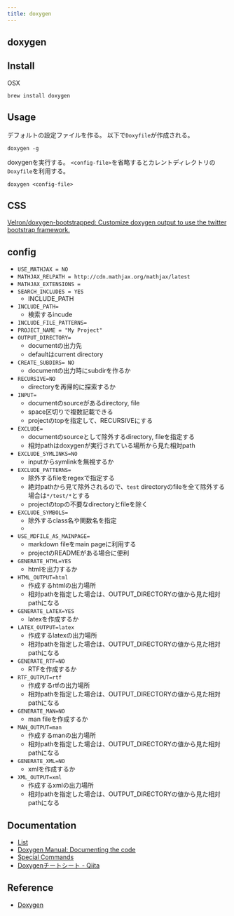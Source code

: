 ```yaml
---
title: doxygen
---
```


## doxygen

## Install
OSX

```
brew install doxygen
```

## Usage
デフォルトの設定ファイルを作る。
以下で`Doxyfile`が作成される。

```
doxygen -g
```

doxygenを実行する。
`<config-file>`を省略するとカレントディレクトリの`Doxyfile`を利用する。

```
doxygen <config-file>
```

## CSS
[Velron/doxygen-bootstrapped: Customize doxygen output to use the twitter bootstrap framework.](https://github.com/Velron/doxygen-bootstrapped)

## config
* `USE_MATHJAX = NO`
* `MATHJAX_RELPATH = http://cdn.mathjax.org/mathjax/latest`
* `MATHJAX_EXTENSIONS =`
* `SEARCH_INCLUDES = YES`
    * INCLUDE_PATH
* `INCLUDE_PATH=`
    * 検索するincude
* `INCLUDE_FILE_PATTERNS=`
* `PROJECT_NAME = "My Project"`
* `OUTPUT_DIRECTORY=`
    * documentの出力先
    * defaultはcurrent directory
* `CREATE_SUBDIRS= NO`
    * documentの出力時にsubdirを作るか
* `RECURSIVE=NO`
    * directoryを再帰的に探索するか
* `INPUT=`
    * documentのsourceがあるdirectory, file
    * space区切りで複数記載できる
    * projectのtopを指定して、RECURSIVEにする
* `EXCLUDE=`
    * documentのsourceとして除外するdirectory, fileを指定する
    * 相対pathはdoxygenが実行されている場所から見た相対path
* `EXCLUDE_SYMLINKS=NO`
    * inputからsymlinkを無視するか
* `EXCLUDE_PATTERNS=`
    * 除外するfileをregexで指定する
    * 絶対pathから見て除外されるので、`test` directoryのfileを全て除外する場合は`*/test/*`とする
    * projectのtopの不要なdirectoryとfileを除く
* `EXCLUDE_SYMBOLS=`
    * 除外するclass名や関数名を指定
    * 
* `USE_MDFILE_AS_MAINPAGE=`
    * markdown fileをmain pageに利用する
    * projectのREADMEがある場合に便利
* `GENERATE_HTML=YES`
    * htmlを出力するか
* `HTML_OUTPUT=html`
    * 作成するhtmlの出力場所
    * 相対pathを指定した場合は、OUTPUT_DIRECTORYの値から見た相対pathになる
* `GENERATE_LATEX=YES`
    * latexを作成するか
* `LATEX_OUTPUT=latex`
    * 作成するlatexの出力場所
    * 相対pathを指定した場合は、OUTPUT_DIRECTORYの値から見た相対pathになる
* `GENERATE_RTF=NO`
    * RTFを作成するか
* `RTF_OUTPUT=rtf`
    * 作成するrtfの出力場所
    * 相対pathを指定した場合は、OUTPUT_DIRECTORYの値から見た相対pathになる
* `GENERATE_MAN=NO`
    * man fileを作成するか
* `MAN_OUTPUT=man`
    * 作成するmanの出力場所
    * 相対pathを指定した場合は、OUTPUT_DIRECTORYの値から見た相対pathになる
* `GENERATE_XML=NO`
    * xmlを作成するか
* `XML_OUTPUT=xml`
    * 作成するxmlの出力場所
    * 相対pathを指定した場合は、OUTPUT_DIRECTORYの値から見た相対pathになる

## Documentation
* [List](https://www.stack.nl/~dimitri/doxygen/manual/lists.html)
* [Doxygen Manual: Documenting the code](https://www.stack.nl/~dimitri/doxygen/manual/docblocks.html)
* [Special Commands](https://www.stack.nl/~dimitri/doxygen/manual/commands.html)
* [Doxygenチートシート \- Qiita](https://qiita.com/yuta-yoshinaga/items/84887a89f6a21a7dcfd5)

## Reference
* [Doxygen](http://www.doxygen.jp/manual.html)
